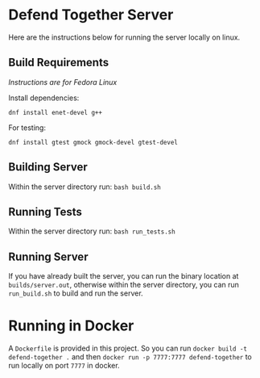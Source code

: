 # Defend Together Server

Here are the instructions below for running the server locally on linux.

## Build Requirements

_Instructions are for Fedora Linux_

Install dependencies:

`dnf install enet-devel g++`

For testing:

`dnf install gtest gmock gmock-devel gtest-devel`

## Building Server

Within the server directory run: `bash build.sh`

## Running Tests

Within the server directory run: `bash run_tests.sh`

## Running Server

If you have already built the server, you can run the binary location at `builds/server.out`, otherwise within the server directory, you can run `run_build.sh` to build and run the server.

# Running in Docker

A `Dockerfile` is provided in this project. So you can run `docker build -t defend-together .` and then `docker run -p 7777:7777 defend-together` to run locally on port `7777` in docker.